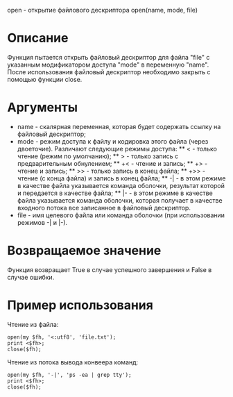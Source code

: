 open - открытие файлового дескриптора
    open(name, mode, file)

Описание
========

Функция пытается открыть файловый дескриптор для файла "file" с указанным модификатором доступа "mode" в переменную "name". После использования файловый дескриптор необходимо закрыть с помощью функции close.

Аргументы
=========

* name - скалярная переменная, которая будет содержать ссылку на файловый дескриптор;
* mode - режим доступа к файлу и кодировка этого файла (через двоеточие). Различают следующие режимы доступа:
** < - только чтение (режим по умолчанию);
** > - только запись с предварительным обнулением;
** +< - чтение и запись;
** +> - чтение и запись;
** >> - только запись в конец файла;
** +>> - чтение (с конца файла) и запись в конец файла;
** -| - в этом режиме в качестве файла указывается команда оболочки, результат которой и передается в качестве файла;
** |- - в этом режиме в качестве файла указывается команда оболочки, которая получает в качестве входного потока все записанное в файловый дескриптор.
* file - имя целевого файла или команда оболочки (при использовании режимов -| и |-).

Возвращаемое значение
=====================

Функция возвращает True в случае успешного завершения и False в случае ошибки.

Пример использования
====================

Чтение из файла:

    open(my $fh, '<:utf8', 'file.txt');
    print <$fh>;
    close($fh);

Чтение из потока вывода конвеера команд:

    open(my $fh, '-|', 'ps -ea | grep tty');
    print <$fh>;
    close($fh);
